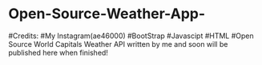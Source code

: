 ﻿# Open-Source-Weather-App-
 
 #Credits:
 #My Instagram(ae46000)
 #BootStrap 
 #Javascipt
 #HTML
 #Open Source World Capitals Weather API written by me and soon will be published here when finished!
